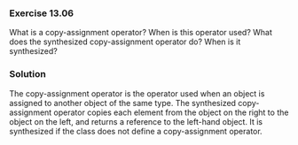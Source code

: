 ### Exercise 13.06

What is a copy-assignment operator? When is this operator used? What does the
synthesized copy-assignment operator do? When is it synthesized?

### Solution

The copy-assignment operator is the operator used when an object is assigned to
another object of the same type. The synthesized copy-assignment operator copies
each element from the object on the right to the object on the left, and returns
a reference to the left-hand object. It is synthesized if the class does not
define a copy-assignment operator.
